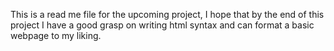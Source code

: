 This is a read me file for the upcoming project, I hope that by the end of this project I have a good grasp on writing html syntax and can format a basic webpage to my liking.
